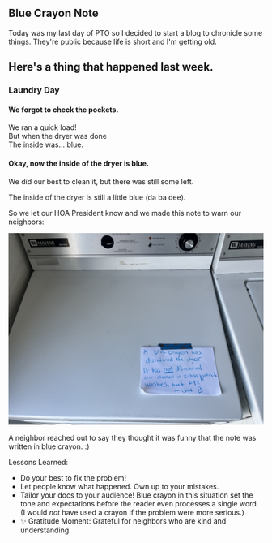 ## Blue Crayon Note

Today was my last day of PTO so I decided to start a blog to chronicle some things. They're public because life is short and I'm getting old.

Here's a thing that happened last week. 
---

### Laundry Day

#### We forgot to check the pockets. 

We ran a quick load!  
But when the dryer was done  
The inside was... blue.

#### Okay, now the inside of the dryer is blue.
We did our best to clean it, but there was still some left.

The inside of the dryer is still a little blue (da ba dee). 

So we let our HOA President know and we made this note to warn our neighbors: 

![There's a sheet of white printer paper posted to the top of a dryer. The note on it is written with what appears to be a blue crayon and the text reads: "A blue crayon has discolored the dryer. It has not discolored our clothes on subsequent washes, but FYI. - Unit B"](/img/posts/2025/blue-crayon-note.png)

A neighbor reached out to say they thought it was funny that the note was written in blue crayon. :) 

Lessons Learned: 
* Do your best to fix the problem! 
* Let people know what happened. Own up to your mistakes. 
* Tailor your docs to your audience! Blue crayon in this situation set the tone and expectations before the reader even processes a single word. (I would _not_ have used a crayon if the problem were more serious.)
* ✨ Gratitude Moment: Grateful for neighbors who are kind and understanding.